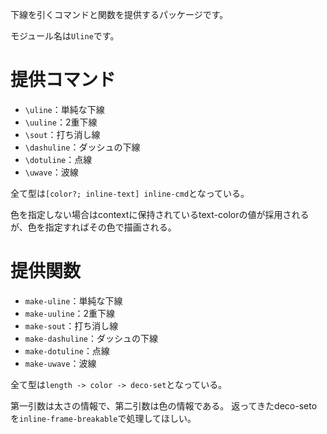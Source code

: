 下線を引くコマンドと関数を提供するパッケージです。

モジュール名は`Uline`です。

# 提供コマンド

- `\uline`：単純な下線
- `\uuline`：2重下線
- `\sout`：打ち消し線
- `\dashuline`：ダッシュの下線
- `\dotuline`：点線
- `\uwave`：波線

全て型は`[color?; inline-text] inline-cmd`となっている。

色を指定しない場合はcontextに保持されているtext-colorの値が採用されるが、色を指定すればその色で描画される。

# 提供関数

- `make-uline`：単純な下線
- `make-uuline`：2重下線
- `make-sout`：打ち消し線
- `make-dashuline`：ダッシュの下線
- `make-dotuline`：点線
- `make-uwave`：波線

全て型は`length -> color -> deco-set`となっている。

第一引数は太さの情報で、第二引数は色の情報である。
返ってきたdeco-setoを`inline-frame-breakable`で処理してほしい。
